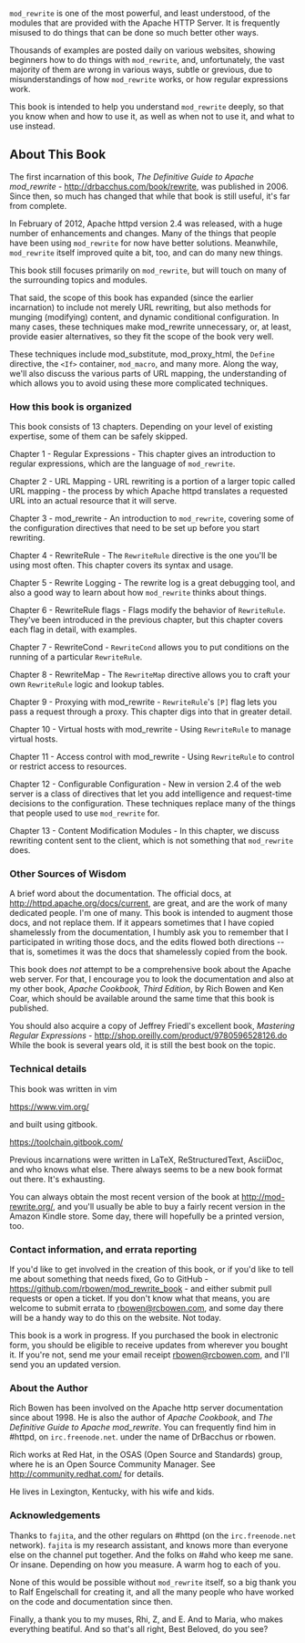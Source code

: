 `mod_rewrite` is one of the most powerful, and least understood, of the
modules that are provided with the Apache HTTP Server. It is frequently
misused to do things that can be done so much better other ways.

Thousands of examples are posted daily on various
websites, showing beginners how to do things with `mod_rewrite`, and,
unfortunately, the vast majority of them are wrong in various ways,
subtle or grevious, due to misunderstandings of how `mod_rewrite` works,
or how regular expressions work.

This book is intended to help you understand `mod_rewrite` deeply, so
that you know when and how to use it, as well as when not to use it, and
what to use instead.

## About This Book

The first incarnation of this book, 
*The Definitive Guide to Apache mod_rewrite* - <http://drbacchus.com/book/rewrite>,
was published in 2006.  
Since then, so much has changed that while that book is still useful,
it's far from complete.

In February of 2012, Apache httpd version 2.4 was released, with a huge
number of enhancements and changes. Many of the things that people have
been using `mod_rewrite` for now have better solutions. Meanwhile,
`mod_rewrite` itself improved quite a bit, too, and can do many new
things.

This book still focuses primarily on `mod_rewrite`, but will touch on
many of the surrounding topics and modules.

That said, the scope of this book has expanded (since the earlier
incarnation) to include not merely URL
rewriting, but also methods for munging (modifying) content, and
dynamic conditional configuration. In many cases, these techniques make
mod_rewrite unnecessary, or, at least, provide easier alternatives, so
they fit the scope of the book very well.

These techniques include mod_substitute, mod_proxy_html, the `Define`
directive, the `<If>` container, `mod_macro`, and many more. Along the
way, we'll also discuss the various parts of URL mapping, the
understanding of which allows you to avoid using these more complicated
techniques.

### How this book is organized

This book consists of 13 chapters. Depending on your level of existing
expertise, some of them can be safely skipped.

Chapter 1 - Regular Expressions  - This chapter gives an
introduction to regular expressions, which are the language of
`mod_rewrite`. 

Chapter 2 - URL Mapping - URL rewriting is a portion of a
larger topic called URL mapping - the process by which Apache httpd
translates a requested URL into an actual resource that it will serve.

Chapter 3 - mod_rewrite - An introduction to `mod_rewrite`,
covering some of the configuration directives that need to be set up
before you start rewriting.

Chapter 4 - RewriteRule - The `RewriteRule` directive is the
one you'll be using most often. This chapter covers its syntax and
usage.

Chapter 5 - Rewrite Logging - The rewrite log is a great
debugging tool, and also a good way to learn about how `mod_rewrite`
thinks about things.

Chapter 6 - RewriteRule flags - Flags modify the behavior of
`RewriteRule`. They've been introduced in the previous chapter, but this
chapter covers each flag in detail, with examples.

Chapter 7 - RewriteCond - `RewriteCond` allows you to put
conditions on the running of a particular `RewriteRule`.

Chapter 8 - RewriteMap - The `RewriteMap` directive allows
you to craft your own `RewriteRule` logic and lookup tables.

Chapter 9 - Proxying with mod_rewrite - `RewriteRule`'s `[P]` flag lets you pass
a request through a proxy. This chapter digs into that in greater
detail.

Chapter 10 - Virtual hosts with mod_rewrite - Using `RewriteRule` to manage virtual
hosts.

Chapter 11 - Access control with mod_rewrite - Using `RewriteRule` to control or
restrict access to resources.

Chapter 12 - Configurable Configuration - New in version 2.4
of the web server is a class of directives that let you add intelligence
and request-time decisions to the configuration. These techniques
replace many of the things that people used to use `mod_rewrite` for.

Chapter 13 - Content Modification Modules - In this chapter, we
discuss rewriting content sent to the client, which is not something
that `mod_rewrite` does.

### Other Sources of Wisdom

A brief word about the documentation. The official docs, at <http://httpd.apache.org/docs/current>,
are great, and are the work of many dedicated people. I'm one of many. This book is 
intended to augment those docs, and not replace them. If it appears sometimes that 
I have copied shamelessly from the documentation, I humbly ask you to remember that 
I participated in writing those docs, and the edits flowed both directions -- that 
is, sometimes it was the docs that shamelessly copied from the book.

This book does *not* attempt to be a comprehensive book about the
Apache web server. For that, I encourage you to look the documentation
and also at my other book,
*Apache Cookbook, Third Edition*, by Rich Bowen and Ken Coar,
which should be available around the
same time that this book is published.

You should also acquire a copy of Jeffrey Friedl's excellent book,
*Mastering Regular Expressions* -
<http://shop.oreilly.com/product/9780596528126.do>  While the book is
several years old, it is still the best book on the topic.

### Technical details

This book was written in vim

<https://www.vim.org/>

and built using gitbook.

<https://toolchain.gitbook.com/>

Previous incarnations were written in LaTeX,
ReStructuredText, AsciiDoc, and who knows what else. There always seems
to be a new book format out there. It's exhausting.

You can always obtain the most recent version of
the book at <http://mod-rewrite.org/>, and you'll usually be able to buy a 
fairly recent version in the Amazon Kindle store. Some day, there will 
hopefully be a printed version, too.

### Contact information, and errata reporting

If you'd like to get involved in the creation of this book, or if you'd like to 
tell me about something that needs fixed, Go to GitHub -
<https://github.com/rbowen/mod_rewrite_book> - and either submit pull requests
or open a ticket. If you don't know what that means, you are welcome to 
submit errata to <rbowen@rcbowen.com>, and some day there will be a handy
way to do this on the website. Not today.

This book is a work in progress. If you purchased the book in electronic
form, you should be eligible to receive updates from wherever you bought
it. If you're not, send me your email receipt <rbowen@rcbowen.com>, 
and I'll send you an updated version.

### About the Author

Rich Bowen has been involved on the Apache http server documentation
since about 1998. He is also the author of *Apache Cookbook*, and *The
Definitive Guide to Apache mod_rewrite*. You can frequently find him in
\#httpd, on `irc.freenode.net`. under the name of DrBacchus or rbowen.

Rich works at Red Hat, in the OSAS (Open Source and Standards) group,
where he is an Open Source Community Manager. See
<http://community.redhat.com/> for details.

He lives in Lexington, Kentucky, with his wife and kids. 

### Acknowledgements

Thanks to `fajita`, and the other regulars on #httpd (on the `irc.freenode.net` 
network). `fajita` is my research assistant, and knows more than everyone else on
the channel put together. And the folks on #ahd who keep me sane. Or insane. 
Depending on how you measure. A warm hog to each of you.

None of this would be possible without `mod_rewrite`
itself, so a big thank you to Ralf Engelschall for creating it, and
all the many people who have worked on the code and documentation since
then.

Finally, a thank you to my muses, Rhi, Z, and E. And to Maria, who makes
everything beatiful. And so that's all right, Best Beloved, do you see?

